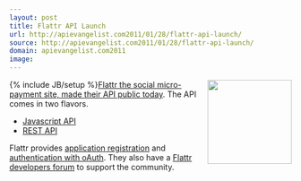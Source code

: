 ```yaml
---
layout: post
title: Flattr API Launch
url: http://apievangelist.com2011/01/28/flattr-api-launch/
source: http://apievangelist.com2011/01/28/flattr-api-launch/
domain: apievangelist.com2011
image: 
---
```

{% include JB/setup %}<a href="http://flattr.com/" target="_blank"><img src="http://kinlane-productions.s3.amazonaws.com/flattr_logo.jpg"  width="150" align="right" /></a><a href="http://blog.flattr.net/2011/01/public-rest-api/" target="_blank">Flattr the social micro-payment site, made their API public today</a>.
The API comes in two flavors.
<ul>
     <li>
          <a href="http://flattr.com/support/integrate/js" target="_blank">Javascript API</a>
     </li>
     <li>
          <a href="http://developers.flattr.net/" target="_blank">REST API</a>
     </li>
</ul>Flattr provides <a href="http://developers.flattr.net/doku.php/register_your_application" target="_blank">application registration</a> and <a href="http://developers.flattr.net/doku.php/about_oauth" target="_blank">authentication with oAuth</a>.
They also have a <a href="http://forum.flattr.net/" target="_blank">Flattr developers forum</a> to support the community.
